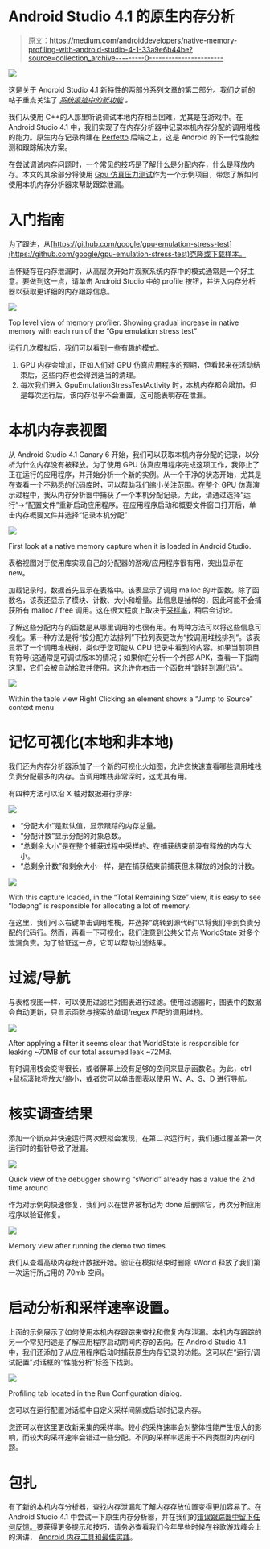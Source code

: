 # Android Studio 4.1 的原生内存分析

> 原文：<https://medium.com/androiddevelopers/native-memory-profiling-with-android-studio-4-1-33a9e6b44be?source=collection_archive---------0----------------------->

![](img/7be04e78819ff41763397e1e0ad5dc24.png)

这是关于 Android Studio 4.1 新特性的两部分系列文章的第二部分。我们之前的帖子重点关注了 [*系统痕迹中的新功能*](/androiddevelopers/whats-new-in-android-studio-system-trace-5841465c5935) *。*

我们从使用 C++的人那里听说调试本地内存相当困难，尤其是在游戏中。在 Android Studio 4.1 中，我们实现了在内存分析器中记录本机内存分配的调用堆栈的能力。原生内存记录构建在 [Perfetto](https://perfetto.dev) 后端之上，这是 Android 的下一代性能检测和跟踪解决方案。

在尝试调试内存问题时，一个常见的技巧是了解什么是分配内存，什么是释放内存。本文的其余部分将使用 [Gpu 仿真压力测试](https://github.com/google/gpu-emulation-stress-test)作为一个示例项目，带您了解如何使用本机内存分析器来帮助跟踪泄漏。

# 入门指南

为了跟进，从[https://github.com/google/gpu-emulation-stress-test](https://github.com/google/gpu-emulation-stress-test)克隆或下载样本。

当怀疑存在内存泄漏时，从高层次开始并观察系统内存中的模式通常是一个好主意。要做到这一点，请单击 Android Studio 中的 profile 按钮，并进入内存分析器以获取更详细的内存跟踪信息。

![](img/cbc8f925509dfbcf3ece580a4898480d.png)

Top level view of memory profiler. Showing gradual increase in native memory with each run of the “Gpu emulation stress test”

运行几次模拟后，我们可以看到一些有趣的模式。

1.  GPU 内存会增加，正如人们对 GPU 仿真应用程序的预期，但看起来在活动结束后，这些内存也会得到适当的清理。
2.  每次我们进入 GpuEmulationStressTestActivity 时，本机内存都会增加，但是每次运行后，该内存似乎不会重置，这可能表明存在泄漏。

# 本机内存表视图

从 Android Studio 4.1 Canary 6 开始，我们可以获取本机内存分配的记录，以分析为什么内存没有被释放。为了使用 GPU 仿真应用程序完成这项工作，我停止了正在运行的应用程序，并开始分析一个新的实例。从一个干净的状态开始，尤其是在查看一个不熟悉的代码库时，可以帮助我们缩小关注范围。在整个 GPU 仿真演示过程中，我从内存分析器中捕获了一个本机分配记录。为此，请通过选择“运行”->“配置文件”重新启动应用程序。在应用程序启动和概要文件窗口打开后，单击内存概要文件并选择“记录本机分配”

![](img/9930fd38a1d95573382968e50329b101.png)

First look at a native memory capture when it is loaded in Android Studio.

表格视图对于使用库实现自己的分配器的游戏/应用程序很有用，突出显示在 new。

加载记录时，数据首先显示在表格中。该表显示了调用 malloc 的叶函数。除了函数名，该表还显示了模块、计数、大小和增量。此信息是抽样的，因此可能不会捕获所有 malloc / free 调用。这在很大程度上取决于[采样率](https://docs.google.com/document/d/1wt1BogH-Y6liWRVR7FxTkRdUeCJIElGr8ifHDr0Aa2E/edit?ts=5f1f52d3#heading=h.aa58d6kq4y3o)，稍后会讨论。

了解这些分配内存的函数是从哪里调用的也很有用。有两种方法可以将这些信息可视化。第一种方法是将“按分配方法排列”下拉列表更改为“按调用堆栈排列”。该表显示了一个调用堆栈树，类似于您可能从 CPU 记录中看到的内容。如果当前项目有符号(这通常是可调试版本的情况；如果你在分析一个外部 APK，查看一下指南[这里](https://developer.android.com/studio/debug/apk-debugger#attach_native)，它们会被自动拾取并使用。这允许你右击一个函数并“跳转到源代码”。

![](img/700f5f0888190fd250fcde8fdfae380e.png)

Within the table view Right Clicking an element shows a “Jump to Source” context menu

# 记忆可视化(本地和非本地)

我们还为内存分析器添加了一个新的可视化火焰图，允许您快速查看哪些调用堆栈负责分配最多的内存。当调用堆栈非常深时，这尤其有用。

有四种方法可以沿 X 轴对数据进行排序:

![](img/73d56c37426245c0a47d54bf9e77333e.png)

*   “分配大小”是默认值，显示跟踪的内存总量。
*   “分配计数”显示分配的对象总数。
*   “总剩余大小”是在整个捕获过程中采样的、在捕获结束前没有释放的内存大小。
*   “总剩余计数”和剩余大小一样，是在捕获结束前捕获但未释放的对象的计数。

![](img/dfe4e538bf46fbeadf5ff018725d75bd.png)

With this capture loaded, in the “Total Remaining Size” view, it is easy to see “lodepng” is responsible for allocating a lot of memory.

在这里，我们可以右键单击调用堆栈，并选择“跳转到源代码”以将我们带到负责分配的代码行。然而，再看一下可视化，我们注意到公共父节点 WorldState 对多个泄漏负责。为了验证这一点，它可以帮助过滤结果。

# 过滤/导航

与表格视图一样，可以使用过滤栏对图表进行过滤。使用过滤器时，图表中的数据会自动更新，只显示函数与搜索的单词/regex 匹配的调用堆栈。

![](img/f1a20cda014d4f10b542a3c346a8d22a.png)

After applying a filter it seems clear that WorldState is responsible for leaking ~70MB of our total assumed leak ~72MB.

有时调用栈会变得很长，或者屏幕上没有足够的空间来显示函数名。为此，ctrl +鼠标滚轮将放大/缩小，或者您可以单击图表以使用 W、A、S、D 进行导航。

# 核实调查结果

添加一个断点并快速运行两次模拟会发现，在第二次运行时，我们通过覆盖第一次运行时的指针导致了泄漏。

![](img/19d99eb96a3fc9faa5334bcf81d661e7.png)

Quick view of the debugger showing “sWorld” already has a value the 2nd time around

作为对示例的快速修复，我们可以在世界被标记为 done 后删除它，再次分析应用程序以验证修复。

![](img/1a601b749aef59ec923e54160a9e87ad.png)

Memory view after running the demo two times

我们从查看高级内存统计数据开始。验证在模拟结束时删除 sWorld 释放了我们第一次运行所占用的 70mb 空间。

# 启动分析和采样速率设置。

上面的示例展示了如何使用本机内存跟踪来查找和修复内存泄漏。本机内存跟踪的另一个常见用途是了解应用程序启动期间内存的去向。在 Android Studio 4.1 中，我们还添加了从应用程序启动时捕获原生内存记录的功能。这可以在“运行/调试配置”对话框的“性能分析”标签下找到。

![](img/5f5f71a6da4351bfc8952a787eeefe09.png)

Profiling tab located in the Run Configuration dialog.

您可以在运行配置对话框中自定义采样间隔或启动时记录内存。

您还可以在这里更改新采集的采样率。较小的采样速率会对整体性能产生很大的影响，而较大的采样速率会错过一些分配。不同的采样率适用于不同类型的内存问题。

# 包扎

有了新的本机内存分析器，查找内存泄漏和了解内存存放位置变得更加容易了。在 Android Studio 4.1 中尝试一下原生内存分析器，并在我们的[错误跟踪器中留下任何反馈。](https://b.corp.google.com/issues/new?component=192708&template=840533)要获得更多提示和技巧，请务必查看我们今年早些时候在谷歌游戏峰会上的演讲， [Android 内存工具和最佳实践](https://events.withgoogle.com/gdc2020/)。